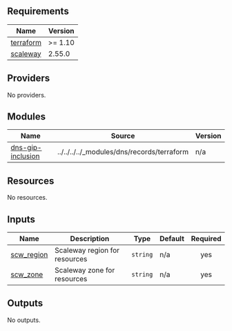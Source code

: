 <!-- BEGIN_TF_DOCS -->
## Requirements

| Name | Version |
|------|---------|
| <a name="requirement_terraform"></a> [terraform](#requirement\_terraform) | >= 1.10 |
| <a name="requirement_scaleway"></a> [scaleway](#requirement\_scaleway) | 2.55.0 |

## Providers

No providers.

## Modules

| Name | Source | Version |
|------|--------|---------|
| <a name="module_dns-gip-inclusion"></a> [dns-gip-inclusion](#module\_dns-gip-inclusion) | ../../../../_modules/dns/records/terraform | n/a |

## Resources

No resources.

## Inputs

| Name | Description | Type | Default | Required |
|------|-------------|------|---------|:--------:|
| <a name="input_scw_region"></a> [scw\_region](#input\_scw\_region) | Scaleway region for resources | `string` | n/a | yes |
| <a name="input_scw_zone"></a> [scw\_zone](#input\_scw\_zone) | Scaleway zone for resources | `string` | n/a | yes |

## Outputs

No outputs.
<!-- END_TF_DOCS -->
